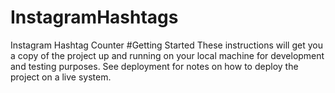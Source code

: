 # InstagramHashtags
Instagram Hashtag Counter
#Getting Started
These instructions will get you a copy of the project up and running on your local machine for development and testing purposes. See deployment for notes on how to deploy the project on a live system.
